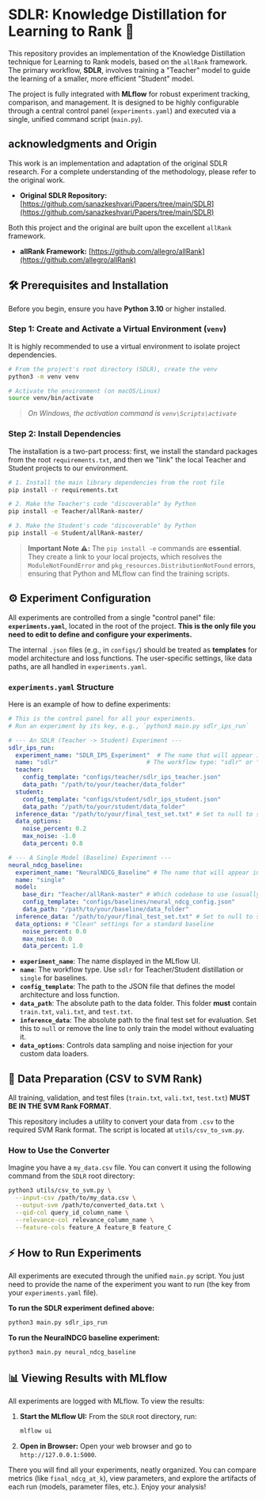 # SDLR: Knowledge Distillation for Learning to Rank 🚀

This repository provides an implementation of the Knowledge Distillation technique for Learning to Rank models, based on the `allRank` framework. The primary workflow, **SDLR**, involves training a "Teacher" model to guide the learning of a smaller, more efficient "Student" model.

The project is fully integrated with **MLflow** for robust experiment tracking, comparison, and management. It is designed to be highly configurable through a central control panel (`experiments.yaml`) and executed via a single, unified command script (`main.py`).

## acknowledgments and Origin

This work is an implementation and adaptation of the original SDLR research. For a complete understanding of the methodology, please refer to the original work.

  * **Original SDLR Repository:** [https://github.com/sanazkeshvari/Papers/tree/main/SDLR](https://github.com/sanazkeshvari/Papers/tree/main/SDLR)

Both this project and the original are built upon the excellent `allRank` framework.

  * **allRank Framework:** [https://github.com/allegro/allRank](https://github.com/allegro/allRank)

## 🛠️ Prerequisites and Installation

Before you begin, ensure you have **Python 3.10** or higher installed.

### Step 1: Create and Activate a Virtual Environment (`venv`)

It is highly recommended to use a virtual environment to isolate project dependencies.

```bash
# From the project's root directory (SDLR), create the venv
python3 -m venv venv

# Activate the environment (on macOS/Linux)
source venv/bin/activate
```

> *On Windows, the activation command is `venv\Scripts\activate`*

### Step 2: Install Dependencies

The installation is a two-part process: first, we install the standard packages from the root `requirements.txt`, and then we "link" the local Teacher and Student projects to our environment.

```bash
# 1. Install the main library dependencies from the root file
pip install -r requirements.txt

# 2. Make the Teacher's code "discoverable" by Python
pip install -e Teacher/allRank-master/

# 3. Make the Student's code "discoverable" by Python
pip install -e Student/allRank-master/
```

> **Important Note ⚠️:** The `pip install -e` commands are **essential**. They create a link to your local projects, which resolves the `ModuleNotFoundError` and `pkg_resources.DistributionNotFound` errors, ensuring that Python and MLflow can find the training scripts.

## ⚙️ Experiment Configuration

All experiments are controlled from a single "control panel" file: **`experiments.yaml`**, located in the root of the project. **This is the only file you need to edit to define and configure your experiments.**

The internal `.json` files (e.g., in `configs/`) should be treated as **templates** for model architecture and loss functions. The user-specific settings, like data paths, are all handled in `experiments.yaml`.

### `experiments.yaml` Structure

Here is an example of how to define experiments:

```yaml
# This is the control panel for all your experiments.
# Run an experiment by its key, e.g., `python3 main.py sdlr_ips_run`

# --- An SDLR (Teacher -> Student) Experiment ---
sdlr_ips_run:
  experiment_name: "SDLR_IPS_Experiment"  # The name that will appear in the MLflow UI
  name: "sdlr"                         # The workflow type: "sdlr" or "single"
  teacher:
    config_template: "configs/teacher/sdlr_ips_teacher.json"
    data_path: "/path/to/your/teacher/data_folder"
  student:
    config_template: "configs/student/sdlr_ips_student.json"
    data_path: "/path/to/your/student/data_folder"
  inference_data: "/path/to/your/final_test_set.txt" # Set to null to skip evaluation
  data_options:
    noise_percent: 0.2
    max_noise: -1.0
    data_percent: 0.8

# --- A Single Model (Baseline) Experiment ---
neural_ndcg_baseline:
  experiment_name: "NeuralNDCG_Baseline" # The name that will appear in the MLflow UI
  name: "single"
  model:
    base_dir: "Teacher/allRank-master" # Which codebase to use (usually Teacher's)
    config_template: "configs/baselines/neural_ndcg_config.json"
    data_path: "/path/to/your/baseline/data_folder"
  inference_data: "/path/to/your/final_test_set.txt" # Set to null to skip evaluation
  data_options: # "Clean" settings for a standard baseline
    noise_percent: 0.0
    max_noise: 0.0
    data_percent: 1.0
```

  * **`experiment_name`**: The name displayed in the MLflow UI.
  * **`name`**: The workflow type. Use `sdlr` for Teacher/Student distillation or `single` for baselines.
  * **`config_template`**: The path to the JSON file that defines the model architecture and loss function.
  * **`data_path`**: The absolute path to the data folder. This folder **must** contain `train.txt`, `vali.txt`, and `test.txt`.
  * **`inference_data`**: The absolute path to the final test set for evaluation. Set this to `null` or remove the line to only train the model without evaluating it.
  * **`data_options`**: Controls data sampling and noise injection for your custom data loaders.

## 💾 Data Preparation (CSV to SVM Rank)

All training, validation, and test files (`train.txt`, `vali.txt`, `test.txt`) **MUST BE IN THE SVM Rank FORMAT**.

This repository includes a utility to convert your data from `.csv` to the required SVM Rank format. The script is located at `utils/csv_to_svm.py`.

### How to Use the Converter

Imagine you have a `my_data.csv` file. You can convert it using the following command from the `SDLR` root directory:

```bash
python3 utils/csv_to_svm.py \
  --input-csv /path/to/my_data.csv \
  --output-svm /path/to/converted_data.txt \
  --qid-col query_id_column_name \
  --relevance-col relevance_column_name \
  --feature-cols feature_A feature_B feature_C
```

## ⚡ How to Run Experiments

All experiments are executed through the unified `main.py` script. You just need to provide the name of the experiment you want to run (the key from your `experiments.yaml` file).

**To run the SDLR experiment defined above:**

```bash
python3 main.py sdlr_ips_run
```

**To run the NeuralNDCG baseline experiment:**

```bash
python3 main.py neural_ndcg_baseline
```

## 📊 Viewing Results with MLflow

All experiments are logged with MLflow. To view the results:

1.  **Start the MLflow UI:** From the `SDLR` root directory, run:

    ```bash
    mlflow ui
    ```

2.  **Open in Browser:** Open your web browser and go to `http://127.0.0.1:5000`.

There you will find all your experiments, neatly organized. You can compare metrics (like `final_ndcg_at_k`), view parameters, and explore the artifacts of each run (models, parameter files, etc.). Enjoy your analysis\!
